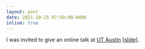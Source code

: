```yaml
---
layout: post
date: 2021-10-25 07:59:00-0400
inline: true
---
```


I was invited to give an online talk at [UT Austin](https://vita-group.github.io/) [[slide]](https://drive.google.com/file/d/1fNOIKVMeYesxJ6P3lgau2oOyFx9BrKAC/view?usp=sharing).